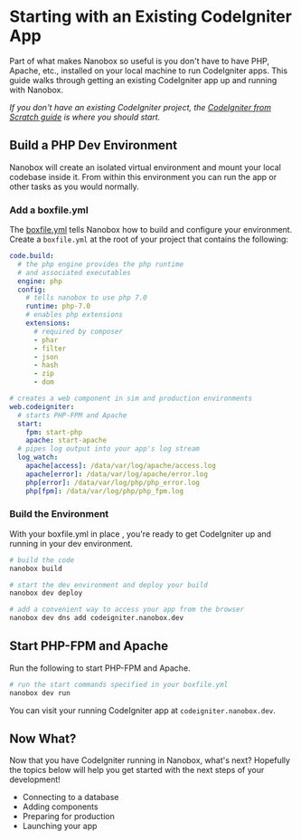# Starting with an Existing CodeIgniter App

Part of what makes Nanobox so useful is you don't have to have PHP, Apache, etc., installed on your local machine to run CodeIgniter apps. This guide walks through getting an existing CodeIgniter app up and running with Nanobox.

*If you don't have an existing CodeIgniter project, the [CodeIgniter from Scratch guide](/php/codeigniter/getting-started/from-scratch) is where you should start.*

## Build a PHP Dev Environment
Nanobox will create an isolated virtual environment and mount your local codebase inside it. From within this environment you can run the app or other tasks as you would normally.

### Add a boxfile.yml
The [boxfile.yml](https://docs.nanobox.io/boxfile/) tells Nanobox how to build and configure your environment. Create a `boxfile.yml` at the root of your project that contains the following:

```yaml
code.build:
  # the php engine provides the php runtime
  # and associated executables
  engine: php
  config:
    # tells nanobox to use php 7.0
    runtime: php-7.0
    # enables php extensions
    extensions:
      # required by composer
      - phar
      - filter
      - json
      - hash
      - zip
      - dom

# creates a web component in sim and production environments
web.codeigniter:
  # starts PHP-FPM and Apache
  start:
    fpm: start-php
    apache: start-apache
  # pipes log output into your app's log stream
  log_watch:
    apache[access]: /data/var/log/apache/access.log
    apache[error]: /data/var/log/apache/error.log
    php[error]: /data/var/log/php/php_error.log
    php[fpm]: /data/var/log/php/php_fpm.log
```

### Build the Environment
With your boxfile.yml in place , you're ready to get CodeIgniter up and running in your dev environment.

```bash
# build the code
nanobox build

# start the dev environment and deploy your build
nanobox dev deploy

# add a convenient way to access your app from the browser
nanobox dev dns add codeigniter.nanobox.dev
```

## Start PHP-FPM and Apache
Run the following to start PHP-FPM and Apache.

```bash
# run the start commands specified in your boxfile.yml
nanobox dev run
```

You can visit your running CodeIgniter app at `codeigniter.nanobox.dev`.

## Now What?
Now that you have CodeIgniter running in Nanobox, what's next? Hopefully the topics below will help you get started with the next steps of your development!

- Connecting to a database
- Adding components
- Preparing for production
- Launching your app
